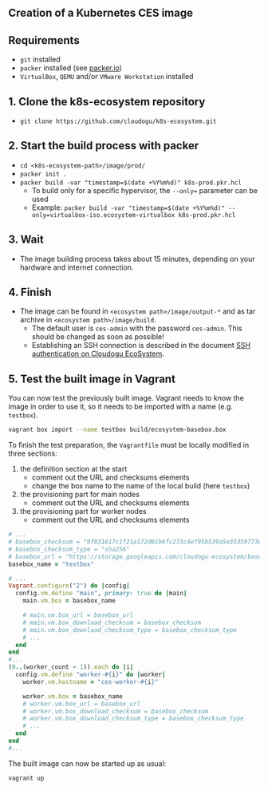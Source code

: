 ## Creation of a Kubernetes CES image

## Requirements

- `git` installed
- `packer` installed (see [packer.io](https://www.packer.io/))
- `VirtualBox`, `QEMU` and/or `VMware Workstation` installed

## 1. Clone the k8s-ecosystem repository

- `git clone https://github.com/cloudogu/k8s-ecosystem.git`

## 2. Start the build process with packer

- `cd <k8s-ecosystem-path>/image/prod/`
- `packer init .`
- `packer build -var "timestamp=$(date +%Y%m%d)" k8s-prod.pkr.hcl`
   - To build only for a specific hypervisor, the `--only=` parameter can be used
   - Example: `packer build -var "timestamp=$(date +%Y%m%d)" --only=virtualbox-iso.ecosystem-virtualbox k8s-prod.pkr.hcl`

## 3. Wait

- The image building process takes about 15 minutes, depending on your hardware and internet connection.

## 4. Finish

- The image can be found in `<ecosystem path>/image/output-*` and as tar archive in `<ecosystem path>/image/build`.
   - The default user is `ces-admin` with the password `ces-admin`. This should be changed as soon as possible!
   - Establishing an SSH connection is described in the
     document [SSH authentication on Cloudogu EcoSystem](../operations/ssh_authentication_en.md).

## 5. Test the built image in Vagrant

You can now test the previously built image. Vagrant needs to know the image in order to use it, so it needs to be imported with a name (e.g. `testbox`).

```bash
vagrant box import --name testbox build/ecosystem-basebox.box
```

To finish the test preparation, the `Vagrantfile` must be locally modified in three sections:

1. the definition section at the start
   - comment out the URL and checksums elements
   - change the box name to the name of the local build (here `testbox`)
2. the provisioning part for main nodes
   - comment out the URL and checksums elements
3. the provisioning part for worker nodes
   - comment out the URL and checksums elements

```ruby
# ...
# basebox_checksum = "9f031617c1f21a172d01b6fc273c4ef95b539a5e35359773eaebdcabdff2d00f"
# basebox_checksum_type = "sha256"
# basebox_url = "https://storage.googleapis.com/cloudogu-ecosystem/basebox-mn/" + basebox_version + "/basebox-mn-" + basebox_version + ".box"
basebox_name = "testbox"

# ...
Vagrant.configure("2") do |config|
  config.vm.define "main", primary: true do |main|
    main.vm.box = basebox_name

    # main.vm.box_url = basebox_url
    # main.vm.box_download_checksum = basebox_checksum
    # main.vm.box_download_checksum_type = basebox_checksum_type
    # ...
  end
end
#...
(0..(worker_count - 1)).each do |i|
  config.vm.define "worker-#{i}" do |worker|
    worker.vm.hostname = "ces-worker-#{i}"

    worker.vm.box = basebox_name
    # worker.vm.box_url = basebox_url
    # worker.vm.box_download_checksum = basebox_checksum
    # worker.vm.box_download_checksum_type = basebox_checksum_type
    # ...
  end
end
#...
```

The built image can now be started up as usual:

```bash
vagrant up
```
